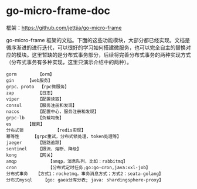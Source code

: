 # go-micro-frame-doc

框架：https://github.com/jettjia/go-micro-frame

go-micro-frame 框架的文档。下面的这些功能模块，大部分都已经实现。文档是循序渐进的进行迭代，可以很好的学习如何搭建微服务，也可以完全自主的替换对应的模块。这里暂缺的是分布式事务部分，后续将完善分布式事务的两种实现方式（分布式事务有多种实现，这里只演示介绍中的两种）。

```
gorm		【orm】
gin		【web服务】
grpc、proto	【rpc微服务】
zap 		【日志】
viper		【配置读取】
consul 		【服务注册和发现】
nacos		【配置中心，服务注册和发现】
grpc-lb 	【负载均衡】
es		【搜索】
分布式锁	        【redis实现】
幂等性		【grpc重试，分布式锁处理，token处理等】
jaeger		【链路追踪】
sentinel	【限流、熔断、降级】
kong		【网关】
amqp            【amqp，消息队列，比如：rabbitmq】
cron            【分布式定时任务;go:go-cron,java:xxl-job】
分布式事务	【方式1：rocketmq，事务消息方式；方式2：seata-golang】
分布式mysql	【go: gaea分库分表; java: shardingsphere-proxy】
```

